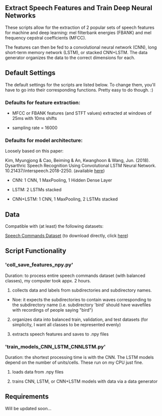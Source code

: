 
## Extract Speech Features and Train Deep Neural Networks

These scripts allow for the extraction of 2 popular sets of speech features for machine and deep learning: mel filterbank energies (FBANK) and mel frequency cepstral coefficients (MFCC). 

The features can then be fed to a convolutional neural network (CNN), long short-term memory network (LSTM), or stacked CNN+LSTM. The data generator organizes the data to the correct dimensions for each. 


## Default Settings

The default settings for the scripts are listed below. To change them, you'll have to go into their corresponding functions. Pretty easy to do though. :)

### Defaults for feature extraction:

* MFCC or FBANK features (and STFT values) extracted at windows of 25ms with 10ms shifts

* sampling rate = 16000

### Defaults for model architecture:

Loosely based on this paper: 

Kim, Myungjong & Cao, Beiming & An, Kwanghoon & Wang, Jun. (2018). Dysarthric Speech Recognition Using Convolutional LSTM Neural Network. 10.21437/interspeech.2018-2250. (available <a href="https://www.researchgate.net/publication/327350843_Dysarthric_Speech_Recognition_Using_Convolutional_LSTM_Neural_Network/related">here</a>)

* CNN: 1 CNN, 1 MaxPooling, 1 Hidden Dense Layer

* LSTM: 2 LSTMs stacked

* CNN+LSTM: 1 CNN, 1 MaxPooling, 2 LSTMs stacked

## Data

Compatible with (at least) the following datasets:


<a href="https://ai.googleblog.com/2017/08/launching-speech-commands-dataset.html">Speech Commands Dataset</a> (to download directly, click <a href="download.tensorflow.org/data/speech_commands_v0.01.tar.gz">here</a>)


## Script Functionality

### 'coll_save_features_npy.py'

Duration: to process entire speech commands dataset (with balanced classes), my computer took appx. 2 hours.

1) collects data and labels from subdirectories and subdirectory names.

* Noe: it expects the subdirectories to contain waves corresponding to the subdirectory name (i.e. subdirectory 'bird' should have wavefiles with recordings of people saying "bird")

2) organizes data into balanced train, validation, and test datasets (for simplicity, I want all classes to be represented evenly)

3) extracts speech features and saves to .npy files

### 'train_models_CNN_LSTM_CNNLSTM.py'

Duration: the shortest processing time is with the CNN. The LSTM models depend on the number of units/cells. These run on my CPU just fine.

1) loads data from .npy files

2) trains CNN, LSTM, or CNN+LSTM models with data via a data generator


## Requirements

Will be updated soon...

